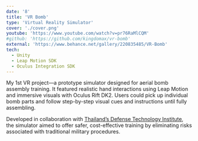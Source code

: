 ```yaml
---
date: '8'
title: 'VR Bomb'
type: 'Virtual Reality Simulator'
cover: './cover.png'
youtube: 'https://www.youtube.com/watch?v=pr76RaMlCQM'
#github: 'https://github.com/kingdomax/vr-bomb'
external: 'https://www.behance.net/gallery/220835485/VR-Bomb'
tech:
  - Unity
  - Leap Motion SDK
  - Oculus Integration SDK
---
```


My 1st VR project—a prototype simulator designed for aerial bomb assembly training. It featured realistic hand interactions using Leap Motion and immersive visuals with Oculus Rift DK2. Users could pick up individual bomb parts and follow step-by-step visual cues and instructions until fully assembling.

Developed in collaboration with [Thailand’s Defense Technology Institute](https://www.dti.or.th/index.php), the simulator aimed to offer safer, cost-effective training by eliminating risks associated with traditional military procedures.
